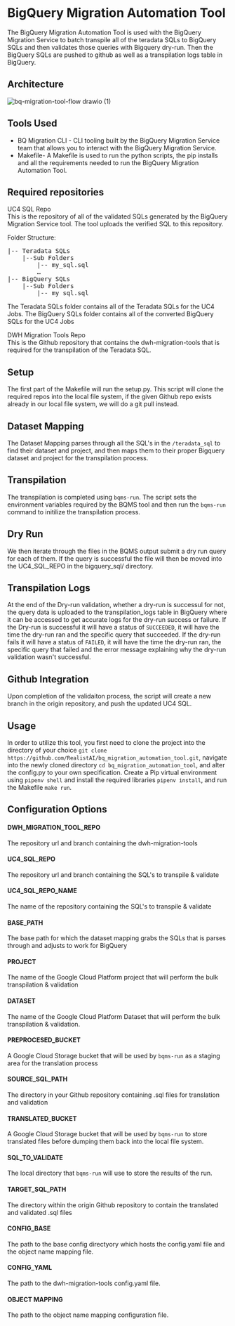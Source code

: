 # BigQuery Migration Automation Tool
The BigQuery Migration Automation Tool is used with the BigQuery Migration Service to batch transpile all of the teradata SQLs to BigQuery SQLs and then validates those queries with Bigquery dry-run. Then the BigQuery SQLs are pushed to github as well as a transpilation logs table in BigQuery. <br>

## Architecture 

![bq-migration-tool-flow drawio (1)](https://github.com/RealistAI/bq_migration_automation_tool/assets/99982739/44e9167f-e987-4a25-ba95-fde4cc78ff41)

## Tools Used
* BQ Migration CLI - CLI tooling built by the BigQuery Migration Service team that allows you to interact with the BigQuery Migration Service.
* Makefile- A Makefile is used to run the python scripts, the pip installs and all the requirements needed to run the BigQuery Migration Automation Tool. <br>

## Required repositories 
UC4 SQL Repo\
This is the repository of all of the validated SQLs generated by the BigQuery Migration 
Service tool. The tool uploads the verified SQL to this repository.

Folder Structure:
<pre>
|-- Teradata SQLs
    |--Sub Folders
        |-- my_sql.sql
        … 
|-- BigQuery SQLs
    |--Sub Folders
        |-- my_sql.sql
</pre>

The Teradata SQLs folder contains all of the Teradata SQLs for the UC4 Jobs.
The BigQuery SQLs folder contains all of the converted BigQuery SQLs for the UC4 Jobs

DWH Migration Tools Repo\
This is the Github repository that contains the dwh-migration-tools that is required 
for the transpilation of the Teradata SQL. <br>

## Setup 
The first part of the Makefile will run the setup.py. This script will clone the required repos 
into the local file system, if the given Github repo exists already in our local file system, we will 
do a git pull instead. <br>

## Dataset Mapping
The Dataset Mapping parses through all the SQL's in the `/teradata_sql` to find their dataset and project, 
and then maps them to their proper Bigquery dataset and project for the transpilation process. <br>

## Transpilation
The transpilation is completed using `bqms-run`. The script sets the environment variables required by 
the BQMS tool and then run the `bqms-run` command to initilize the transpilation process. <br>

## Dry Run
We then iterate through the files in the BQMS output submit a dry run query for each of them.
If the query is successful the file will then be moved into the UC4_SQL_REPO in the bigquery_sql/ 
directory.<br>

## Transpilation Logs
At the end of the Dry-run validation, whether a dry-run is successul for not, the query data is uploaded to the transpilation_logs table in BigQuery where it can be accessed to get accurate logs for the dry-run success or failure. If the Dry-run is successful it will have a status of `SUCCEEDED`, it will have the time the dry-run ran and the specific query that succeeded. If the dry-run fails it will have a status of `FAILED`, it will have the time the dry-run ran, the specific query that failed and the error message explaining why the dry-run validation wasn't successful. <br>

## Github Integration
Upon completion of the validaiton process, the script will create a new branch in the origin repository, 
and push the updated UC4 SQL. <br>

## Usage
In order to utilize this tool, you first need to clone the project into the directory of your choice 
`git clone https://github.com/RealistAI/bq_migration_automation_tool.git`, navigate into the newly cloned 
directory `cd bq_migration_automation_tool`, and alter the config.py to your own specification. Create 
a Pip virtual environment using `pipenv shell` and install the required libraries `pipenv install`, 
and run the Makefile `make run`. <br>

## Configuration Options

#### DWH_MIGRATION_TOOL_REPO

The repository url and branch containing the dwh-migration-tools<br>


#### UC4_SQL_REPO

The repository url and branch containing the SQL's to transpile & validate<br>


#### UC4_SQL_REPO_NAME

The name of the repository containing the SQL's to transpile & validate<br>


#### BASE_PATH

The base path for which the dataset mapping grabs the SQLs that is parses through and adjusts to work for BigQuery<br>


#### PROJECT

The name of the Google Cloud Platform project that will perform the bulk transpilation & validation<br>


#### DATASET

The name of the Google Cloud Platform Dataset that will perform the bulk transpilation & validation.<br>


#### PREPROCESED_BUCKET

A Google Cloud Storage bucket that will be used by `bqms-run` as a staging area for the translation process<br>


#### SOURCE_SQL_PATH

The directory in your Github repository containing .sql files for translation and validation<br>


#### TRANSLATED_BUCKET

A Google Cloud Storage bucket that will be used by `bqms-run` to store translated files before dumping 
them back into the local file system.<br>


#### SQL_TO_VALIDATE

The local directory that `bqms-run` will use to store the results of the run.<br>


#### TARGET_SQL_PATH

The directory within the origin Github repository to contain the translated and validated .sql files<br>


#### CONFIG_BASE

The path to the base config directyory which hosts the config.yaml file and the object name mapping file.<br>


#### CONFIG_YAML 

The path to the dwh-migration-tools config.yaml file.<br>


#### OBJECT MAPPING

The path to the object name mapping configuration file.<br>
